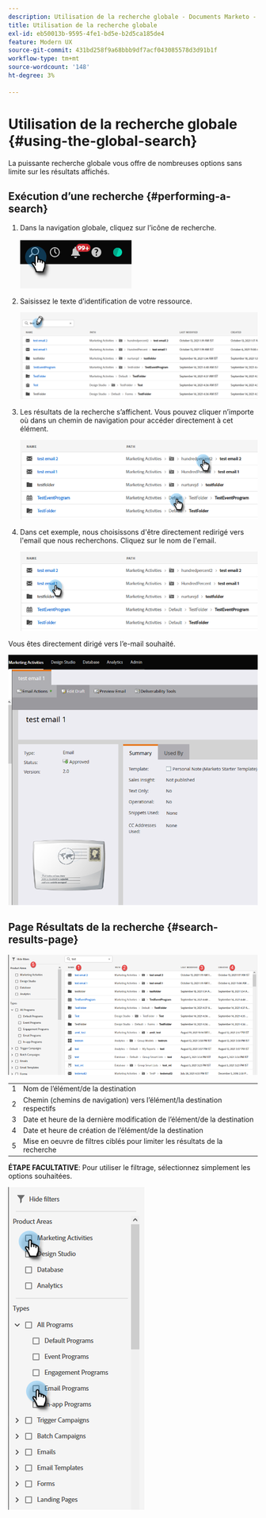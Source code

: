 ```yaml
---
description: Utilisation de la recherche globale - Documents Marketo - Documentation du produit
title: Utilisation de la recherche globale
exl-id: eb50013b-9595-4fe1-bd5e-b2d5ca185de4
feature: Modern UX
source-git-commit: 431bd258f9a68bbb9df7acf043085578d3d91b1f
workflow-type: tm+mt
source-wordcount: '148'
ht-degree: 3%

---
```


# Utilisation de la recherche globale {#using-the-global-search}

La puissante recherche globale vous offre de nombreuses options sans limite sur les résultats affichés.

## Exécution d’une recherche {#performing-a-search}

1. Dans la navigation globale, cliquez sur l’icône de recherche.

   ![](assets/using-the-global-search-1.png)

1. Saisissez le texte d’identification de votre ressource.

   ![](assets/using-the-global-search-2.png)

1. Les résultats de la recherche s’affichent. Vous pouvez cliquer n’importe où dans un chemin de navigation pour accéder directement à cet élément.

   ![](assets/using-the-global-search-3.png)

1. Dans cet exemple, nous choisissons d&#39;être directement redirigé vers l&#39;email que nous recherchons. Cliquez sur le nom de l&#39;email.

   ![](assets/using-the-global-search-4.png)

Vous êtes directement dirigé vers l’e-mail souhaité.

![](assets/using-the-global-search-5.png)

## Page Résultats de la recherche {#search-results-page}

![](assets/using-the-global-search-6.png)

<table> 
 <tbody>
  <tr>
   <td>1</td> 
   <td>Nom de l’élément/de la destination</td> 
  </tr>
  <tr>
   <td>2</td> 
   <td>Chemin (chemins de navigation) vers l’élément/la destination respectifs</td> 
  </tr>
  <tr>
   <td>3</td> 
   <td>Date et heure de la dernière modification de l’élément/de la destination</td> 
  </tr>
  <tr>
   <td>4</td> 
   <td>Date et heure de création de l’élément/de la destination</td> 
  </tr>
  <tr>
   <td>5</td> 
   <td>Mise en oeuvre de filtres ciblés pour limiter les résultats de la recherche</td> 
  </tr>
 </tbody>
</table>

**ÉTAPE FACULTATIVE**: Pour utiliser le filtrage, sélectionnez simplement les options souhaitées.

![](assets/using-the-global-search-7.png)
